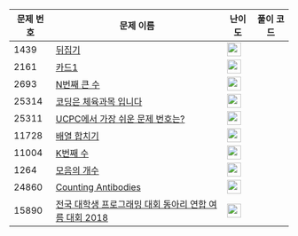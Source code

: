| 문제 번호 | 문제 이름 | 난이도 | 풀이 코드 |
| --- | --- | --- | --- |
| 1439 | [뒤집기](https://www.acmicpc.net/problem/1439) | <img height="25px" width="25px=" src="https://static.solved.ac/tier_small/6.svg"/> |  |
| 2161 | [카드1](https://www.acmicpc.net/problem/2161) | <img height="25px" width="25px=" src="https://static.solved.ac/tier_small/6.svg"/> |  |
| 2693 | [N번째 큰 수](https://www.acmicpc.net/problem/2693) | <img height="25px" width="25px=" src="https://static.solved.ac/tier_small/6.svg"/> |  |
| 25314 | [코딩은 체육과목 입니다](https://www.acmicpc.net/problem/25314) | <img height="25px" width="25px=" src="https://static.solved.ac/tier_small/1.svg"/> |  |
| 25311 | [UCPC에서 가장 쉬운 문제 번호는?](https://www.acmicpc.net/problem/25311) | <img height="25px" width="25px=" src="https://static.solved.ac/tier_small/1.svg"/> |  |
| 11728 | [배열 합치기](https://www.acmicpc.net/problem/11728) | <img height="25px" width="25px=" src="https://static.solved.ac/tier_small/6.svg"/> |  |
| 11004 | [K번째 수](https://www.acmicpc.net/problem/11004) | <img height="25px" width="25px=" src="https://static.solved.ac/tier_small/6.svg"/> |  |
| 1264 | [모음의 개수](https://www.acmicpc.net/problem/1264) | <img height="25px" width="25px=" src="https://static.solved.ac/tier_small/2.svg"/> |  |
| 24860 | [Counting Antibodies](https://www.acmicpc.net/problem/24860) | <img height="25px" width="25px=" src="https://static.solved.ac/tier_small/1.svg"/> |  |
| 15890 | [전국 대학생 프로그래밍 대회 동아리 연합 여름 대회 2018](https://www.acmicpc.net/problem/15890) | <img height="25px" width="25px=" src="https://static.solved.ac/tier_small/0.svg"/> |  |
